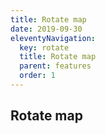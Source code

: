 ```yaml
---
title: Rotate map
date: 2019-09-30
eleventyNavigation:
  key: rotate
  title: Rotate map
  parent: features
  order: 1
---
```


## Rotate map
